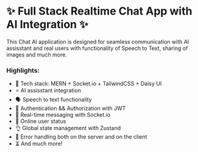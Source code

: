 # ✨ Full Stack Realtime Chat App with AI Integration ✨

This Chat AI application is designed for seamless communication with AI assisstant and real users with functionality of Speech to Text, sharing of images and much more.

### Highlights:

- 🌟 Tech stack: MERN + Socket.io + TailwindCSS + Daisy UI
- ⭐ AI assisstant integration
- 🗣️ Speech to text functionality
- 🎃 Authentication && Authorization with JWT
- 👾 Real-time messaging with Socket.io
- 🚀 Online user status
- 👌 Global state management with Zustand
- 🐞 Error handling both on the server and on the client
- ⏳ And much more!